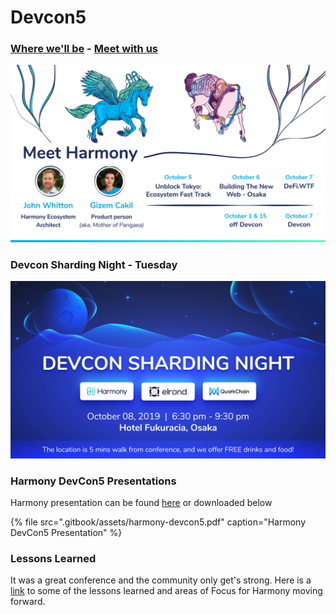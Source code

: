 # Devcon5

### [Where we'll be](https://calendar.google.com/calendar/embed?src=simple-rules.com_4s0kf0opp89didjj8tphqnce7s%40group.calendar.google.com&ctz=Asia%2FTokyo) - [Meet with us](https://calendly.com/harmonyprotocol) 

![Harmony at Devcon5](.gitbook/assets/devcon5%20%281%29.jpg)

### Devcon Sharding Night - Tuesday

![Harmony at Sharding NIght](.gitbook/assets/devcon-sharding-night.jpg)

### Harmony DevCon5 Presentations

Harmony presentation can be found [here](https://docs.google.com/presentation/d/1vsDwKdTSXlpcNleqET5iC1J90lFkD3XbtIpzurpJpdM/edit?usp=sharing) or downloaded below

{% file src=".gitbook/assets/harmony-devcon5.pdf" caption="Harmony DevCon5 Presentation" %}

### Lessons Learned

It was a great conference and the community only get's strong. Here is a [link](%20https://docs.google.com/presentation/d/1y4bMxWWn81Ioih1321sCD6kkYG5Ri_bBGJawingDtoM/edit?usp=sharing) to some of the lessons learned and areas of Focus for Harmony moving forward.

